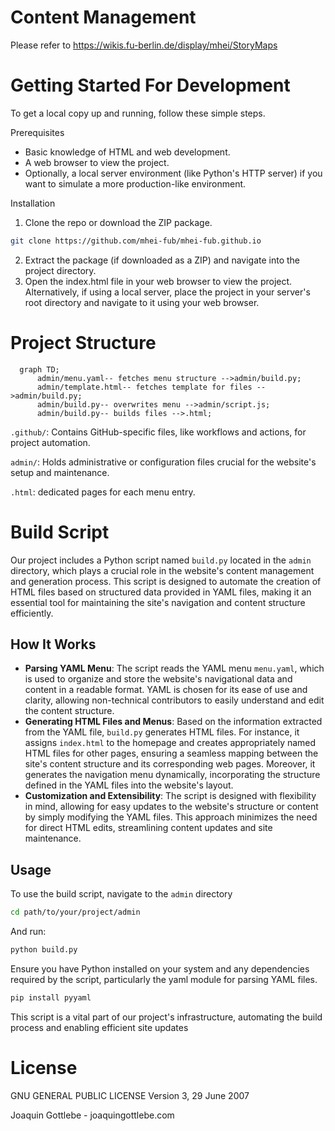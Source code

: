 # Content Management

Please refer to https://wikis.fu-berlin.de/display/mhei/StoryMaps

# Getting Started For Development

To get a local copy up and running, follow these simple steps.

Prerequisites

- Basic knowledge of HTML and web development.
- A web browser to view the project.
- Optionally, a local server environment (like Python's HTTP server) if you want to simulate a more production-like environment.

Installation

1. Clone the repo or download the ZIP package.

```sh
git clone https://github.com/mhei-fub/mhei-fub.github.io
```

2. Extract the package (if downloaded as a ZIP) and navigate into the project directory.
3. Open the index.html file in your web browser to view the project. Alternatively, if using a local server, place the project in your server's root directory and navigate to it using your web browser.

# Project Structure

```mermaid
  graph TD;
      admin/menu.yaml-- fetches menu structure -->admin/build.py;
      admin/template.html-- fetches template for files -->admin/build.py;
      admin/build.py-- overwrites menu -->admin/script.js;
      admin/build.py-- builds files -->.html;
```

`.github/`: Contains GitHub-specific files, like workflows and actions, for project automation.

`admin/`: Holds administrative or configuration files crucial for the website's setup and maintenance.

`.html`: dedicated pages for each menu entry.

# Build Script

Our project includes a Python script named `build.py` located in the `admin` directory, which plays a crucial role in the website's content management and generation process. This script is designed to automate the creation of HTML files based on structured data provided in YAML files, making it an essential tool for maintaining the site's navigation and content structure efficiently.

## How It Works

- **Parsing YAML Menu**: The script reads the YAML menu `menu.yaml`, which is used to organize and store the website's navigational data and content in a readable format. YAML is chosen for its ease of use and clarity, allowing non-technical contributors to easily understand and edit the content structure.
- **Generating HTML Files and Menus**: Based on the information extracted from the YAML file, `build.py` generates HTML files. For instance, it assigns `index.html` to the homepage and creates appropriately named HTML files for other pages, ensuring a seamless mapping between the site's content structure and its corresponding web pages. Moreover, it generates the navigation menu dynamically, incorporating the structure defined in the YAML files into the website's layout.
- **Customization and Extensibility**: The script is designed with flexibility in mind, allowing for easy updates to the website's structure or content by simply modifying the YAML files. This approach minimizes the need for direct HTML edits, streamlining content updates and site maintenance.

## Usage

To use the build script, navigate to the `admin` directory 

```sh
cd path/to/your/project/admin
```

And run:

```sh
python build.py
```

Ensure you have Python installed on your system and any dependencies required by the script, particularly the yaml module for parsing YAML files. 

```sh
pip install pyyaml
```

This script is a vital part of our project's infrastructure, automating the build process and enabling efficient site updates

# License

GNU GENERAL PUBLIC LICENSE Version 3, 29 June 2007

Joaquin Gottlebe - joaquingottlebe.com
